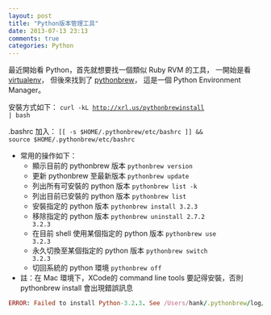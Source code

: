 ```yaml
---
layout: post
title: "Python版本管理工具"
date: 2013-07-13 23:13
comments: true
categories: Python
---
```

最近開始看 Python，首先就想要找一個類似 Ruby RVM 的工具，
一開始是看[virtualenv][2]，
但後來找到了 [pythonbrew][1]，
這是一個 Python Environment Manager。

安裝方式如下：
<code>curl -kL http://xrl.us/pythonbrewinstall | bash</code>

.bashrc 加入：
<code>[[ -s $HOME/.pythonbrew/etc/bashrc ]] && source $HOME/.pythonbrew/etc/bashrc</code>

* 常用的操作如下：
	* 顯示目前的 pythonbrew 版本 <code>pythonbrew version</code>
	* 更新 pythonbrew 至最新版本 <code>pythonbrew update</code>
	* 列出所有可安裝的 python 版本 <code>pythonbrew list -k</code>
	* 列出目前已安裝的 python 版本 <code>pythonbrew list</code>
	* 安裝指定的 python 版本 <code>pythonbrew install 3.2.3</code>
	* 移除指定的 python 版本 <code>pythonbrew uninstall 2.7.2 3.2.3</code>
	* 在目前 shell 使用某個指定的 python 版本 <code>pythonbrew use 3.2.3</code>
	* 永久切換至某個指定的 python 版本 <code>pythonbrew switch 3.2.3</code>
	* 切回系統的 python 環境 <code>pythonbrew off</code>
* 註：在 Mac 環境下，XCode的 command line tools 要記得安裝，否則 pythonbrew install 會出現錯誤訊息
```ruby
ERROR: Failed to install Python-3.2.3. See /Users/hank/.pythonbrew/log/build.log to see why.
```


[1]: https://github.com/utahta/pythonbrew "pythonbrew"
[2]: http://tech.mozilla.com.tw/posts/2155/python-%E9%96%8B%E7%99%BC%E5%A5%BD%E5%B9%AB%E6%89%8B-virtualenv "virtualenv"